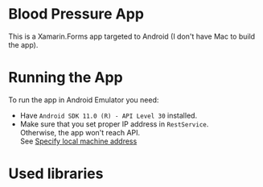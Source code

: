 # Blood Pressure App
This is a Xamarin.Forms app targeted to Android (I don't have Mac to build the app).

# Running the App
To run the app in Android Emulator you need:
- Have `Android SDK 11.0 (R) - API Level 30` installed.
- Make sure that you set proper IP address in `RestService`.  
Otherwise, the app won't reach API.  
See [Specify local machine address](https://docs.microsoft.com/en-us/xamarin/cross-platform/deploy-test/connect-to-local-web-services#specify-the-local-machine-address)

# Used libraries

# 